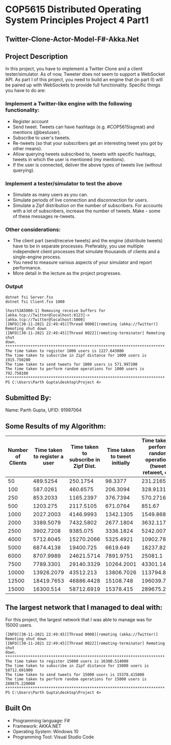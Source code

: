 # COP5615 Distributed Operating System Principles Project 4 Part1

## Twitter-Clone-Actor-Model-F#-Akka.Net

## Project Description

In this project, you have to implement a Twitter Clone and a client tester/simulator. As of now, Tweeter does not seem to support a WebSocket API. As part I of this project, you need to build an engine that (in part II) will be paired up with WebSockets to provide full functionality. Specific things you have to do are: 

### Implement a Twitter-like engine with the following functionality:

- Register account
- Send tweet. Tweets can have hashtags (e.g. #COP5615isgreat) and mentions (@bestuser).
- Subscribe to user's tweets.
- Re-tweets (so that your subscribers get an interesting tweet you got by other means).
- Allow querying tweets subscribed to, tweets with specific hashtags, tweets in which the user is mentioned (my mentions).
- If the user is connected, deliver the above types of tweets live (without querying).

### Implement a tester/simulator to test the above

- Simulate as many users as you can.
- Simulate periods of live connection and disconnection for users.
- Simulate a Zipf distribution on the number of subscribers. For accounts with a lot of subscribers, increase the number of tweets. Make - some of these messages re-tweets.

### Other considerations:

- The client part (send/receive tweets) and the engine (distribute tweets) have to be in separate processes. Preferably, you use multiple independent client processes that simulate thousands of clients and a single-engine process.
- You need to measure various aspects of your simulator and report performance.
- More detail in the lecture as the project progresses.

### Output

```F#
dotnet fsi Server.fsx
dotnet fsi Client.fsx 1000
```
```F#
lhost%3A5000-1] Removing receive buffers for [akka.tcp://Twitter@localhost:8123]->[akka.tcp://Twitter@localhost:5000]
[INFO][30-11-2021 22:49:45][Thread 0008][remoting (akka://Twitter)] Remoting shut down
[INFO][30-11-2021 22:49:45][Thread 0022][remoting-terminator] Remoting shut 
down.
**********************************************************************      
The time taken to register 1000 users is 1227.643000
The time taken to subscribe in Zipf distance for 1000 users is 1915.750200  
The time taken to send tweets for 1000 users is 571.997200
The time taken to perform random operations for 1000 users is 792.758100    
**********************************************************************      
PS C:\Users\Parth Gupta\desktop\Project 4>
```

## Submitted By:

Name: Parth Gupta, UFID: 91997064

## Some Results of my Algorithm:

| Number of Clients | Time taken to register a user | Time taken to subscribe in Zipf Dist. | Time taken to tweet initially | Time taken to perform random operations (tweet, retweet, etc) |
| --------------- | ------------------ | ------------------ | ------------------ | ------------------ |
| 50 | 489.5254 | 250.1754 | 98.3377 | 231.2165 |
| 100 |	587.0261 | 460.6575 | 206.3094 | 328.9131 |
| 250 |	853.2033 | 1165.2397 | 376.7394 | 570.2716 |
| 500 |	1203.275 | 2117.5105 |	671.0764 | 851.67 |
| 1000 | 2027.2003 | 4146.9993 | 1342.1305 | 1549.8689 |
| 2000 | 3389.5079 | 7432.5802 | 2677.1804 | 3632.117 |
| 2500 | 3902.7208 | 9385.075 |	3336.1824 |	5242.0079 |
| 4000 | 5712.6045 | 15270.2066 | 5325.4921 | 10902.7856 |
| 5000 | 6874.4138 | 19400.725 | 6619.649 |	18237.8286 |
| 6000 | 8707.9989 | 24621.5714 | 7891.9751 | 25081.1 |
| 7500 | 7789.3301 | 29140.3329 | 10264.2001 | 43301.1474 |
| 10000 | 13926.2079 | 43512.213 | 13806.7026 |	113794.8561 |
| 12500 | 18419.7653 | 46886.4428 |	15108.748 |	196039.7073 |
| 15000 | 16300.514 | 58712.6919 | 15378.415 | 289675.22 |

## The largest network that I managed to deal with:

For this project, the largest network that I was able to manage was for 15000 users.

```F#
[INFO][30-11-2021 22:49:45][Thread 0008][remoting (akka://Twitter)] Remoting shut down
[INFO][30-11-2021 22:49:45][Thread 0022][remoting-terminator] Remoting shut 
down.
**********************************************************************      
The time taken to register 15000 users is 16300.514000
The time taken to subscribe in Zipf distance for 15000 users is 58712.691900 
The time taken to send tweets for 15000 users is 15378.415000
The time taken to perform random operations for 15000 users is 289675.220000  
**********************************************************************      
PS C:\Users\Parth Gupta\desktop\Project 4>
```

## Built On

- Programming language: F# 
- Framework: AKKA.NET
- Operating System: Windows 10
- Programming Tool: Visual Studio Code
